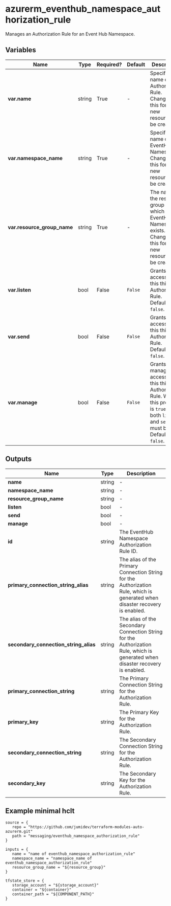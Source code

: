 # azurerm_eventhub_namespace_authorization_rule

Manages an Authorization Rule for an Event Hub Namespace.

## Variables

| Name | Type | Required? |  Default  |  Description |
| ---- | ---- | --------- |  ----------- | ----------- |
| **var.name** | string | True | -  |  Specifies the name of the Authorization Rule. Changing this forces a new resource to be created. | 
| **var.namespace_name** | string | True | -  |  Specifies the name of the EventHub Namespace. Changing this forces a new resource to be created. | 
| **var.resource_group_name** | string | True | -  |  The name of the resource group in which the EventHub Namespace exists. Changing this forces a new resource to be created. | 
| **var.listen** | bool | False | `False`  |  Grants listen access to this this Authorization Rule. Defaults to `false`. | 
| **var.send** | bool | False | `False`  |  Grants send access to this this Authorization Rule. Defaults to `false`. | 
| **var.manage** | bool | False | `False`  |  Grants manage access to this this Authorization Rule. When this property is `true` - both `listen` and `send` must be too. Defaults to `false`. | 



## Outputs

| Name | Type | Description |
| ---- | ---- | --------- | 
| **name** | string  | - | 
| **namespace_name** | string  | - | 
| **resource_group_name** | string  | - | 
| **listen** | bool  | - | 
| **send** | bool  | - | 
| **manage** | bool  | - | 
| **id** | string  | The EventHub Namespace Authorization Rule ID. | 
| **primary_connection_string_alias** | string  | The alias of the Primary Connection String for the Authorization Rule, which is generated when disaster recovery is enabled. | 
| **secondary_connection_string_alias** | string  | The alias of the Secondary Connection String for the Authorization Rule, which is generated when disaster recovery is enabled. | 
| **primary_connection_string** | string  | The Primary Connection String for the Authorization Rule. | 
| **primary_key** | string  | The Primary Key for the Authorization Rule. | 
| **secondary_connection_string** | string  | The Secondary Connection String for the Authorization Rule. | 
| **secondary_key** | string  | The Secondary Key for the Authorization Rule. | 

## Example minimal hclt

```hcl
source = {
   repo = "https://github.com/jumidev/terraform-modules-auto-azurerm.git" 
   path = "messaging/eventhub_namespace_authorization_rule" 
}

inputs = {
   name = "name of eventhub_namespace_authorization_rule" 
   namespace_name = "namespace_name of eventhub_namespace_authorization_rule" 
   resource_group_name = "${resource_group}" 
}

tfstate_store = {
   storage_account = "${storage_account}" 
   container = "${container}" 
   container_path = "${COMPONENT_PATH}" 
}


```